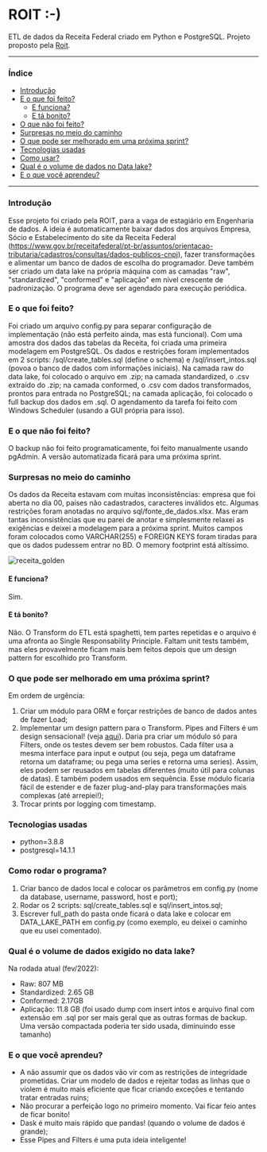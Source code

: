 #  ROIT :-)

ETL de dados da Receita Federal criado em Python e PostgreSQL. Projeto proposto pela [Roit](https://roit.ai/).

___

### Índice
+ [Introdução](#Introdução)
+ [E o que foi feito?](#E-o-que-foi-feito?)
  - [E funciona?](#E-funciona?)
  - [E tá bonito?](#E-tá-bonito?)
+ [O que não foi feito?](#O-que-não-foi-feito?)
+ [Surpresas no meio do caminho](#Surpresas-no-meio-do-caminho)
+ [O que pode ser melhorado em uma próxima sprint?](#O-que-pode-ser-melhorado-um-uma-próxima-sprint?)
+ [Tecnologias usadas](#Tecnologias-usadas)
+ [Como usar?](#Como-usar)
+ [Qual é o volume de dados no Data lake?](#Qual-é-o-volume-de-dados-no-Data-lake?)
+ [E o que você aprendeu?](#E-o-que-você-aprendeu?)
___
### Introdução

Esse projeto foi criado pela ROIT, para a vaga de estagiário em Engenharia de dados. A ideia é automaticamente baixar dados dos arquivos Empresa, Sócio e Estabelecimento do site da Receita Federal (https://www.gov.br/receitafederal/pt-br/assuntos/orientacao-tributaria/cadastros/consultas/dados-publicos-cnpj), fazer transformações e alimentar um banco de dados de escolha do programador. Deve também ser criado um data lake na própria máquina com as camadas "raw", "standardized", "conformed" e "aplicação" em nível crescente de padronização. O programa deve ser agendado para execução periódica.


### E o que foi feito?

Foi criado um arquivo config.py para separar configuração de implementação (não está perfeito ainda, mas está funcional). 
Com uma amostra dos dados das tabelas da Receita, foi criada uma primeira modelagem em PostgreSQL. Os dados e restrições foram implementados em 2 scripts: /sql/create_tables.sql (define o schema) e /sql/insert_intos.sql (povoa o banco de dados com informações iniciais). 
Na camada raw do data lake, foi colocado o arquivo em .zip; na camada standardized, o .csv extraído do .zip; na camada conformed, o .csv com dados transformados, prontos para entrada no PostgreSQL; na camada aplicação, foi colocado o full backup dos dados em .sql. O agendamento da tarefa foi feito com Windows Scheduler (usando a GUI própria para isso).

### E o que não foi feito?
O backup não foi feito programaticamente, foi feito manualmente usando pgAdmin. A versão automatizada ficará para uma próxima sprint.

### Surpresas no meio do caminho
Os dados da Receita estavam com muitas inconsistências: empresa que foi aberta no dia 00, países não cadastrados, caracteres inválidos etc. Algumas restrições foram anotadas no arquivo sql/fonte_de_dados.xlsx. Mas eram tantas inconsistências que eu parei de anotar e simplesmente relaxei as exigências e deixei a modelagem para a próxima sprint. Muitos campos foram colocados como VARCHAR(255) e FOREIGN KEYS foram tiradas para que os dados pudessem entrar no BD. O memory footprint está altíssimo. 

![receita_golden](https://lh3.googleusercontent.com/YK64i50hYcC6bmfoQE4ztqxbu_4i7YVVzNnFdt5dKoQ-YJ7m5_7o_ULhMYZLREtW7gBqFOZygQltXdIbeMKzI8rqXRYMGWDHLr6G3iwylvgK5uJ-1EZxE8bO1jOJBIruCX13D2RCI5KFasTQabBXgixGlKHg3GmPY3e1eeE5obRqeXu-8SdiACTZRVn_w6eAf9g1LmDghYAdkndgj0eLD3mnt2bGnVrtHuZBN5Rg2hIOgNFMiTLX9BhAdyxJ-6dsn-laLdFe1pTZdgfhSi_PTXpXM--A9KoAt0jfgIvYkf7pgg4yy9lJx-McbQFwkSUg01M1NS27EOaZzyqZgCNgY6CFbVd09hlNDwG1s77-JKYm-VAgKHP74oS5LomL7MCabxCikEbdNJE1bVIRcBm-LdAvt2Iw5BCRO7P1JS1jhWwOFeRL53iWIWn1i40zlMfP6hx4fL6As-5LTe0_AsW5NxGtWD4FEjxTJgTbA1MpiT0OcYnmOBzg6nP1pEhd1Ga8FSmGsguKNq-ZIitRcrDjtRZdq2gxPabnqBbbYPsutenWyFEiXQrTTjec9PM0jv12Goxt6vJPz9xTbudq8rM2hykpSE8fMV7XEdAzevhFAXwcnP7J8d_pQ9CdTNQ9oCIQC2FDiMLbpgAOqU-qGiC3szZ85HfAF57drm7u3Oeo03uuTuXrkIPT4EjlsqzC00ZP1WU4Ss4c-qgIl7na326xbB0=w501-h500-no?authuser=0)

#### E funciona?
Sim.

#### E tá bonito?
Não. O Transform do ETL está spaghetti, tem partes repetidas e o arquivo é uma afronta ao Single Responsability Principle. Faltam unit tests também, mas eles provavelmente ficam mais bem feitos depois que um design pattern for escolhido pro Transform.

### O que pode ser melhorado em uma próxima sprint?
Em ordem de urgência:
1. Criar um módulo para ORM e forçar restrições de banco de dados antes de fazer Load;
2. Implementar um design pattern para o Transform. Pipes and Filters é um design sensacional! (veja [aqui](https://docs.microsoft.com/en-us/previous-versions/msp-n-p/dn568100(v=pandp.10)?redirectedfrom=MSDN)). Daria pra criar um módulo só para Filters, onde os testes devem ser bem robustos. Cada filter usa a mesma interface para input e output (ou seja, pega um dataframe retorna um dataframe; ou pega uma series e retorna uma series). Assim, eles podem ser reusados em tabelas diferentes (muito útil para colunas de datas). E também podem usados em sequência. Esse módulo ficaria fácil de estender e de fazer plug-and-play para transformações mais complexas (até arrepiei!);
3. Trocar prints por logging com timestamp.
### Tecnologias usadas
+ python=3.8.8
+ postgresql=14.1.1
### Como rodar o programa?
1. Criar banco de dados local e colocar os parâmetros em config.py (nome da database, username, password, host e port);
2. Rodar os 2 scripts: sql/create_tables.sql e sql/insert_intos.sql;
3. Escrever full_path do pasta onde ficará o data lake e colocar em DATA_LAKE_PATH em config.py (como exemplo, eu deixei o caminho que eu usei comentado).
### Qual é o volume de dados exigido no data lake?
Na rodada atual (fev/2022):
+ Raw: 807 MB
+ Standardized: 2.65 GB
+ Conformed: 2.17GB
+ Aplicação: 11.8 GB (foi usado dump com insert intos e arquivo final com extensão em .sql por ser mais geral que as outras formas de backup. Uma versão compactada poderia ter sido usada, diminuindo esse tamanho)
### E o que você aprendeu?
+ A não assumir que os dados vão vir com as restrições de integridade prometidas. Criar um modelo de dados e rejeitar todas as linhas que o violem é muito mais eficiente que ficar criando exceções e tentando tratar entradas ruins;
+ Não procurar a perfeição logo no primeiro momento. Vai ficar feio antes de ficar bonito!
+ Dask é muito mais rápido que pandas! (quando o volume de dados é grande);
+ Esse Pipes and Filters é uma puta ideia inteligente!